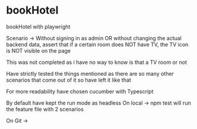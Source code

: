 # bookHotel
bookHotel with playwright


Scenario -> Without signing in as admin OR without changing the actual backend data, assert that if a certain
room does NOT have TV, the TV icon is NOT visible on the page 

This was not completed as i have no way to know is that a TV room or not 

Have strictly tested the things mentioned as there are so many other scenarios that come out of it so have left it like that 

For more readability have chosen cucumber with Typescript 

By default have kept the run mode as headless 
On local -> npm test will run the feature file with 2 scenarios 

On Git -> 